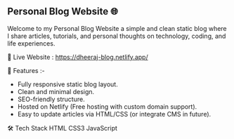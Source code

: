 ## Personal Blog Website 🌐
Welcome to my Personal Blog Website a simple and clean static blog where I share articles, tutorials, and personal thoughts on technology, coding, and life experiences.

🔗 Live Website : https://dheeraj-blog.netlify.app/

📌 Features :-
- Fully responsive static blog layout.
- Clean and minimal design.
- SEO-friendly structure.
- Hosted on Netlify (Free hosting with custom domain support).
- Easy to update articles via HTML/CSS (or integrate CMS in future).

🛠️ Tech Stack
HTML
CSS3
JavaScript

